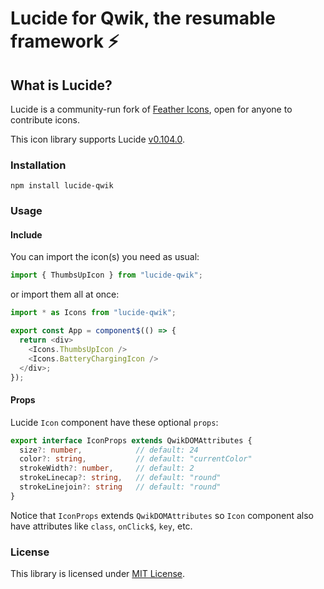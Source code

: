 # Lucide for Qwik, the resumable framework ⚡️

## What is Lucide?

Lucide is a community-run fork of [Feather Icons](https://github.com/feathericons/feather "https://github.com/feathericons/feather"), open for anyone to contribute icons.

This icon library supports Lucide [v0.104.0](https://github.com/lucide-icons/lucide "https://github.com/lucide-icons/lucide").

### Installation

```shell
npm install lucide-qwik
```

### Usage

#### Include

You can import the icon(s) you need as usual:

```ts
import { ThumbsUpIcon } from "lucide-qwik";
```

or import them all at once:

```ts
import * as Icons from "lucide-qwik";

export const App = component$(() => {
  return <div>
    <Icons.ThumbsUpIcon />
    <Icons.BatteryChargingIcon />
  </div>;
});
```

#### Props

Lucide `Icon` component have these optional `props`:

```ts
export interface IconProps extends QwikDOMAttributes {
  size?: number,            // default: 24
  color?: string,           // default: "currentColor"
  strokeWidth?: number,     // default: 2
  strokeLinecap?: string,   // default: "round"
  strokeLinejoin?: string   // default: "round"
}
```

Notice that `IconProps` extends `QwikDOMAttributes` so `Icon` component also have attributes like `class`, `onClick$`, `key`, etc.

### License

This library is licensed under [MIT License](https://github.com/egmaleta/lucide-qwik/blob/main/LICENSE "https://github.com/egmaleta/lucide-qwik/blob/main/LICENSE").
